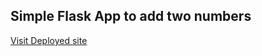 <b><h2>Simple Flask App to add two numbers</b></h2>
<a href="https://github.com/dark-horiznz/flask">Visit Deployed site</a>

